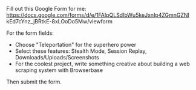 Fill out this Google Form for me: https://docs.google.com/forms/d/e/1FAIpQLSdIbWu5keJxnIp4ZGmnGZNl
kEd7cYnz_jBRtkE-8xLOoDo5Mw/viewform

For the form fields:
- Choose "Teleportation" for the superhero power
- Select these features: Stealth Mode, Session Replay, Downloads/Uploads/Screenshots
- For the coolest project, write something creative about building a web scraping system with
Browserbase

Then submit the form.